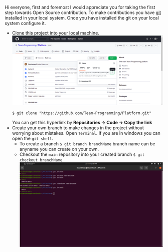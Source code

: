 Hi everyone, first and foremost I would appreciate you for 
taking the first step towards Open Source contribution. 
To make contributions you have [git](https://git-scm.com/) 
installed in your local system. Once you have installed the 
git on your local system configure it.

- Clone this project into your local machine.
![](Images/gitClone.png)
  ```
  $ git clone "https://github.com/Team-Programming/Platform.git"
  ```
  You can get this hyperlink by **Repositories -> Code -> Copy the link**
- Create your own branch to make changes in the project without worrying about 
mistakes. Open `Terminal`. If you are in windows you can open the `git shell`.
  - To create a branch ```$ git branch branchName``` branch name can be anyname you can 
create on your own.
  - Checkout the `main` repository into your created branch ```$ git checkout branchName```
![](Images/gitCommand.png)